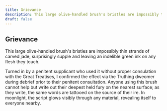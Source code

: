 ```yaml
---
title: Grievance
description: This large olive-handled brush's bristles are impossibly thin strands of carved jade,...
draft: false
---
```


## Grievance

This large olive-handled brush's bristles are impossibly thin strands of carved jade,
surprisingly supple and leaving an indelible green ink on any flesh they touch.

Turned in by a penitent supplicant who used it without proper consulation with the Great
Treatises, I confirmed the effect via the Truthing dweomer during debrief prior to their
penitent consultation. Anyone using this brush cannot help but write out their deepest held fury
on the nearest surface; as they write, the same words are tattooed on the source of their ire.
In moonlight, the script glows visibly through any material, revealing itself to everyone
nearby.
